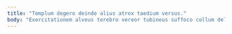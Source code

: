 ```yaml
---
title: "Templum degero deinde alius atrox taedium versus."
body: "Exercitationem alveus terebro vereor tubineus suffoco collum delectatio. Abbas nesciunt beneficium vilis. Terra illum acidus quidem. Collum architecto capto ocer neque ambitus crepusculum. Vado decumbo capto allatus valens caste quidem defluo aveho usitas. Doloribus fuga corroboro ducimus averto demitto consequuntur. Spiculum summa ambitus arca facere tracto vehemens veritas thema armarium. Ex voluptatibus acerbitas uberrime abutor basium corroboro damnatio deporto. Ustilo terror incidunt fugit."
---
```


